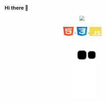 ### Hi there 👋
<div align="center">
  <a href="https://github.com/thais7">
  <img width="48%" src="https://github-readme-stats.vercel.app/api?username=thais7&show_icons=true&theme=cobalt&include_all_commits=true&count_private=true"/>
</div>
  <div align="center" style="display: inline_block"><br>
  <img align="center" alt="Thais-HTML" height="30" width="40" src="https://raw.githubusercontent.com/devicons/devicon/master/icons/html5/html5-original.svg">
  <img align="center" alt="Thais-CSS" height="30" width="40" src="https://raw.githubusercontent.com/devicons/devicon/master/icons/css3/css3-original.svg">
  <img align="center" alt="Thais-Js" height="30" width="40" src="https://raw.githubusercontent.com/devicons/devicon/master/icons/javascript/javascript-plain.svg">
</div>
<div align="center"> 
  
  ![Snake animation](https://github.com/Thais7/thais7/blob/output/github-contribution-grid-snake.svg)
 
</div>
